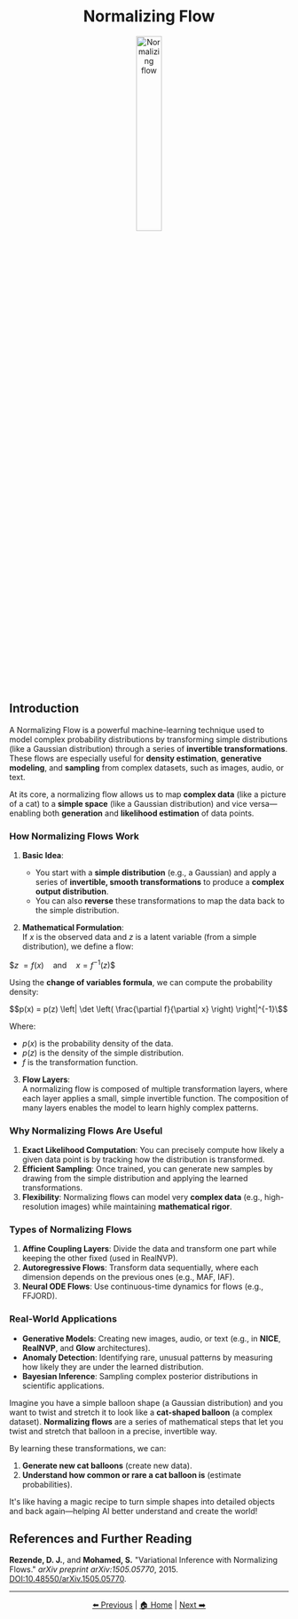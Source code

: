 <!-- Written by Alex Jenkins and Dr. Francesco Fedele for CEE4803/LMC4813 - (c) Georgia Tech, Spring 2025 -->

<div align="center">

# Normalizing Flow

<img src="./Figures/Normalizing_flow.png" alt="Normalizing flow" width="30%">

</div>

## Introduction
A Normalizing Flow is a powerful machine-learning technique used to model complex probability distributions by transforming simple distributions (like a Gaussian distribution) through a series of **invertible transformations**. These flows are especially useful for **density estimation**, **generative modeling**, and **sampling** from complex datasets, such as images, audio, or text.  

At its core, a normalizing flow allows us to map **complex data** (like a picture of a cat) to a **simple space** (like a Gaussian distribution) and vice versa—enabling both **generation** and **likelihood estimation** of data points.

### **How Normalizing Flows Work**  

1. **Basic Idea**:  
   - You start with a **simple distribution** (e.g., a Gaussian) and apply a series of **invertible, smooth transformations** to produce a **complex output distribution**.  
   - You can also **reverse** these transformations to map the data back to the simple distribution.  

2. **Mathematical Formulation**:  
If $x$ is the observed data and $z$ is a latent variable (from a simple distribution), we define a flow:

$$z\ = f(x) \quad \text{and} \quad x = f^{-1}(z)\$$

Using the **change of variables formula**, we can compute the probability density:

$$p(x) = p(z) \left| \det \left( \frac{\partial f}{\partial x} \right) \right|^{-1}\$$

Where:
- $p(x)$ is the probability density of the data.  
- $p(z)$ is the density of the simple distribution.  
- $f$ is the transformation function.  

3. **Flow Layers**:  
A normalizing flow is composed of multiple transformation layers, where each layer applies a small, simple invertible function. The composition of many layers enables the model to learn highly complex patterns.

### **Why Normalizing Flows Are Useful**  

1. **Exact Likelihood Computation**: You can precisely compute how likely a given data point is by tracking how the distribution is transformed.  
2. **Efficient Sampling**: Once trained, you can generate new samples by drawing from the simple distribution and applying the learned transformations.  
3. **Flexibility**: Normalizing flows can model very **complex data** (e.g., high-resolution images) while maintaining **mathematical rigor**.  

### **Types of Normalizing Flows**  

1. **Affine Coupling Layers**: Divide the data and transform one part while keeping the other fixed (used in RealNVP).  
2. **Autoregressive Flows**: Transform data sequentially, where each dimension depends on the previous ones (e.g., MAF, IAF).  
3. **Neural ODE Flows**: Use continuous-time dynamics for flows (e.g., FFJORD).  

### **Real-World Applications**  

- **Generative Models**: Creating new images, audio, or text (e.g., in **NICE**, **RealNVP**, and **Glow** architectures).  
- **Anomaly Detection**: Identifying rare, unusual patterns by measuring how likely they are under the learned distribution.  
- **Bayesian Inference**: Sampling complex posterior distributions in scientific applications.  

Imagine you have a simple balloon shape (a Gaussian distribution) and you want to twist and stretch it to look like a **cat-shaped balloon** (a complex dataset). **Normalizing flows** are a series of mathematical steps that let you twist and stretch that balloon in a precise, invertible way.

By learning these transformations, we can:
1. **Generate new cat balloons** (create new data).  
2. **Understand how common or rare a cat balloon is** (estimate probabilities).  

It's like having a magic recipe to turn simple shapes into detailed objects and back again—helping AI better understand and create the world!

## References and Further Reading

**Rezende, D. J.**, and **Mohamed, S.** "Variational Inference with Normalizing Flows." *arXiv preprint arXiv:1505.05770*, 2015. [DOI:10.48550/arXiv.1505.05770](https://arxiv.org/abs/1505.05770).

---

<div align="center">

[⬅️ Previous](boltzmann.md) | [🏠 Home](/README.md) | [Next ➡️](autoencoders.md)

</div>